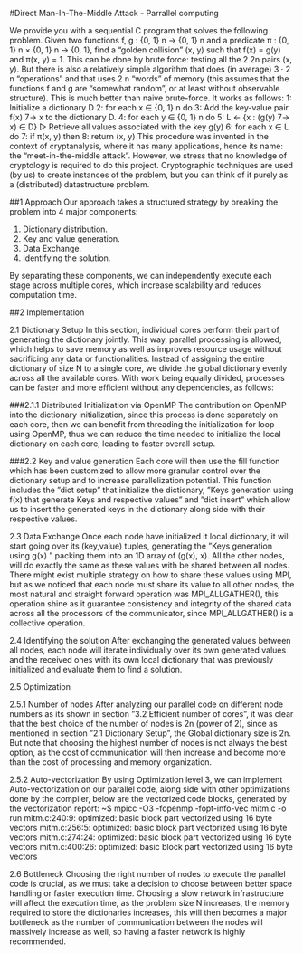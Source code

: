 #Direct Man-In-The-Middle Attack - Parrallel computing

We provide you with a sequential C program that solves the following problem. Given two
functions f, g : {0, 1}
n → {0, 1}
n and a predicate π : {0, 1}
n × {0, 1}
n → {0, 1}, find a “golden
collision” (x, y) such that f(x) = g(y) and π(x, y) = 1.
This can be done by brute force: testing all the 2
2n pairs (x, y). But there is also a relatively
simple algorithm that does (in average) 3 · 2
n “operations” and that uses 2
n “words” of memory
(this assumes that the functions f and g are “somewhat random”, or at least without observable
structure). This is much better than naive brute-force. It works as follows:
1: Initialize a dictionary D
2: for each x ∈ {0, 1}
n do
3: Add the key-value pair f(x) 7→ x to the dictionary D.
4: for each y ∈ {0, 1}
n do
5: L ← {x : (g(y) 7→ x) ∈ D} ▷ Retrieve all values associated with the key g(y)
6: for each x ∈ L do
7: if π(x, y) then
8: return (x, y)
This procedure was invented in the context of cryptanalysis, where it has many applications,
hence its name: the “meet-in-the-middle attack”.
However, we stress that no knowledge of cryptology is required to do this project. Cryptographic
techniques are used (by us) to create instances of the problem, but you can think of it purely as
a (distributed) datastructure problem.




##1 Approach
Our approach takes a structured strategy by breaking the problem into 4 major components:
  1. Dictionary distribution.
  2. Key and value generation.
  3. Data Exchange.
  4. Identifying the solution.

By separating these components, we can independently execute each stage across multiple cores, which
increase scalability and reduces computation time.


##2 Implementation

2.1 Dictionary Setup
In this section, individual cores perform their part of generating the dictionary jointly. This way,
parallel processing is allowed, which helps to save memory as well as improves resource usage without
sacrificing any data or functionalities.
Instead of assigning the entire dictionary of size N to a single core, we divide the global dictionary
evenly across all the available cores. With work being equally divided, processes can be faster and
more efficient without any dependencies, as follows:

###2.1.1 Distributed Initialization via OpenMP
The contribution on OpenMP into the dictionary initialization, since this process is done separately on
each core, then we can benefit from threading the initialization for loop using OpenMP, thus we can
reduce the time needed to initialize the local dictionary on each core, leading to faster overall setup.

###2.2 Key and value generation
Each core will then use the fill function which has been customized to allow more granular control over
the dictionary setup and to increase parallelization potential.
This function includes the ”dict setup” that initialize the dictionary, ”Keys generation using f(x)
that generate Keys and respective values” and ”dict insert” which allow us to insert the generated
keys in the dictionary along side with their respective values.

2.3 Data Exchange
Once each node have initialized it local dictionary, it will start going over its (key,value) tuples, generating the ”Keys generation using g(x) ” packing them into an 1D array of (g(x), x). 
All the other nodes, will do exactly the same as these values with be shared between all nodes. There might exist multiple strategy on how to share these values using MPI, but as we noticed that each node must share its value to all other nodes, the most natural and straight forward operation was MPI_ALLGATHER(), this operation shine as it guarantee consistency and integrity of the shared data across all the processors of the communicator, since MPI_ALLGATHER() is a collective operation.

2.4 Identifying the solution
After exchanging the generated values between all nodes, each node will iterate individually over its
own generated values and the received ones with its own local dictionary that was previously initialized
and evaluate them to find a solution.


2.5 Optimization

2.5.1 Number of nodes
After analyzing our parallel code on different node numbers as its shown in section ”3.2 Efficient number of cores”, it was clear that the best choice of the number of nodes is 2n (power of 2), since as
mentioned in section ”2.1 Dictionary Setup”, the Global dictionary size is 2n.
But note that choosing the highest number of nodes is not always the best option, as the cost of
communication will then increase and become more than the cost of processing and memory organization.

2.5.2 Auto-vectorization
By using Optimization level 3, we can implement Auto-vectorization on our parallel code, along side
with other optimizations done by the compiler, below are the vectorized code blocks, generated by the
vectorization report:
~$ mpicc -O3 -fopenmp -fopt-info-vec mitm.c -o run
mitm.c:240:9: optimized: basic block part vectorized using 16 byte vectors
mitm.c:256:5: optimized: basic block part vectorized using 16 byte vectors
mitm.c:274:24: optimized: basic block part vectorized using 16 byte vectors
mitm.c:400:26: optimized: basic block part vectorized using 16 byte vectors

2.6 Bottleneck
Choosing the right number of nodes to execute the parallel code is crucial, as we must take a decision
to choose between better space handling or faster execution time.
Choosing a slow network infrastructure will affect the execution time, as the problem size N increases,
the memory required to store the dictionaries increases, this will then becomes a major bottleneck as
the number of communication between the nodes will massively increase as well, so having a faster
network is highly recommended.




